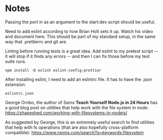 # Notes

Passing the port in as an argument to the start:dev script should be useful.

Need to add eslint according to how Brian Holt sets it up. Watch his video and document here. This should be part of my standard setup, in the same way that .prettierrc and git are.

Linting before running tests is a great idea. Add eslint to my pretest script -- it will stop if it finds any errors -- and then I can fix those before my test suite runs.

```
npm install -D eslint eslint-config-prettier
```

After installing eslint, I need to add an eslintrc file. It has to have the .json extension:

```
eslintrc.json
```

George Ornbo, the author of Sams **Teach Yourself Node.js in 24 Hours** has a good blog post on utilities that help work with the file system in node:
<https://shapeshed.com/working-with-filesystems-in-nodejs/>

As suggested by George, this is an extremely useful search to find utilities that help with fs operations (that are also hopefully cross-platform compatible):
<https://www.npmjs.com/search?q=keywords:filesystem>
